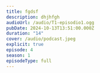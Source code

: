 ```yaml
---
title: fgdsf
description: dhjhfgh
audioUrl: /audio/T1-episodio1.ogg
pubDate: 2024-10-13T13:51:00.000Z
duration: "14"
cover: /audio/podcast.jpeg
explicit: true
episode: 4
season: 1
episodeType: full
---
```

